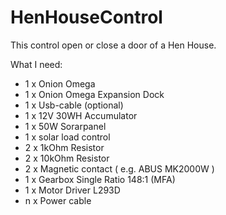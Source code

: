 # HenHouseControl
This control open or close a door of a Hen House.

What I need:
- 1 x Onion Omega
- 1 x Onion Omega Expansion Dock
- 1 x Usb-cable (optional)
- 1 x 12V 30WH Accumulator
- 1 x 50W Sorarpanel
- 1 x solar load control
- 2 x 1kOhm Resistor
- 2 x 10kOhm Resistor
- 2 x Magnetic contact ( e.g. ABUS MK2000W )
- 1 x Gearbox Single Ratio 148:1 (MFA)
- 1 x Motor Driver L293D
- n x Power cable
